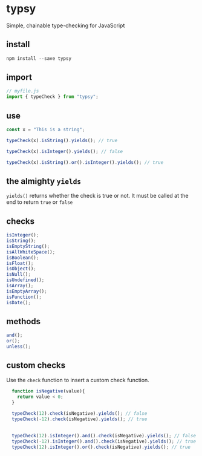 # typsy

Simple, chainable type-checking for JavaScript

## install

```js
npm install --save typsy
```

## import

```js
// myfile.js
import { typeCheck } from "typsy";
```

## use

```js
const x = "This is a string";

typeCheck(x).isString().yields(); // true

typeCheck(x).isInteger().yields(); // false

typeCheck(x).isString().or().isInteger().yields(); // true
```

## the almighty `yields`

`yields()` returns whether the check is true or not. It must be called at the end to return `true` or `false`

## checks

```js
isInteger();
isString();
isEmptyString();
isAllWhiteSpace();
isBoolean();
isFloat();
isObject();
isNull();
isUndefined();
isArray();
isEmptyArray();
isFunction();
isDate();
```

## methods

```js
and();
or();
unless();
```

## custom checks
Use the `check` function to insert a custom check function.

```js
  function isNegative(value){
    return value < 0;
  }
  
  typeCheck(12).check(isNegative).yields(); // false
  typeCheck(-12).check(isNegative).yields(); // true
  

  typeCheck(12).isInteger().and().check(isNegative).yields(); // false
  typeCheck(-12).isInteger().and().check(isNegative).yields(); // true
  typeCheck(12).isInteger().or().check(isNegative).yields(); // true
```
